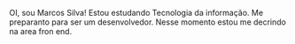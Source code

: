 OI, sou Marcos Silva!
Estou estudando Tecnologia da informação.
Me preparanto para ser um desenvolvedor.
Nesse momento estou me decrindo na area fron end.
